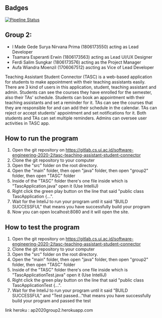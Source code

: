## Badges
[![Pipeline Status](https://gitlab.cs.ui.ac.id/software-engineering-2020-2/tasc-teaching-assistant-student-connector/badges/master/pipeline.svg)](https://gitlab.cs.ui.ac.id/software-engineering-2020-2/tasc-teaching-assistant-student-connector/commits/master)

## Group 2:
- I Made Gede Surya Nirvana Prima (1806173550) acting as Lead Developer
- Tsamara Esperanti Erwin (1806173563) acting as Lead UI/UX Designer
- Ferdi Salim Sungkar (1806173576) acting as the Project Manager
- Aufa Wiandra Moenzil (1706067512) ascting as Vice of Lead Developer

Teaching Assistant Student Connector (TASC) is a web-based application for students to make appointment with their teaching assistants easily. There are 3 kind of users in this application, student, teaching assistant and admin. Students can see the courses they have enrolled for the semester, also their TAs' schedule. Students can book an appointment with their teaching assistants and set a reminder for it. TAs can see the courses that they are responsible for and can add their schedule in the calendar. TAs can reject or accept students' appointment and set notifications for it. Both students and TAs can set multiple reminders. Admins can oversee user activities in TASC app.

## How to run the program

1. Open the git repository on https://gitlab.cs.ui.ac.id/software-engineering-2020-2/tasc-teaching-assistant-student-connector
2. Clone the git repository to your computer
3. Open the "src" folder on the root directory.
4. Open the "main" folder, then open "java" folder, then open "group2" folder, then open "TASC" folder
5. Inside of the "TASC" folder there's one file inside which is "TascApplication.java" open it (Use IntelliJ)
6. Right click the green play button on the line that said "public class TascApplication {...".
7. Wait for the InteliJ to run your program until it said "BUILD SUCCESSFUL" that means you have successfully build your program
8. Now you can open localhost:8080 and it will open the site.


## How to test the program

1. Open the git repository on https://gitlab.cs.ui.ac.id/software-engineering-2020-2/tasc-teaching-assistant-student-connector
2. Clone the git repository to your computer
3. Open the "src" folder on the root directory.
4. Open the "main" folder, then open "java" folder, then open "group2" folder, then open "TASC" folder
5. Inside of the "TASC" folder there's one file inside which is "TascApplicationTest.java" open it (Use IntelliJ)
6. Right click the green play button on the line that said "public class TascApplicationTest {...".
7. Wait for the InteliJ to run your program until it said "BUILD SUCCESSFUL" and "Test passed..."that means you have successfully build your program and passed the test

link heroku : ap2020group2.herokuapp.com